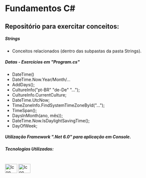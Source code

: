 # Fundamentos C#

## Repositório para exercitar conceitos:

##### Strings
- Conceitos relacionados (dentro das subpastas da pasta Strings).

##### Datas - Exercícios em "Program.cs"
- DateTime()
- DateTime.Now.Year/Month/...
- AddDays();
- CultureInfo("pt-BR" "de-De" "...");
- CultureInfo.CurrentCulture;
- DateTime.UtcNow;
- TimeZoneInfo.FindSystemTimeZoneById("...");
- TimeSpan();
- DaysInMonth(ano, mês));
- DateTime.Now.IsDaylightSavingTime();
- DayOfWeek;

##### Utilização Framework ".Net 6.0" para aplicação em Console.

##### Tecnologias Utilizadas:



<div style="display: inline_block"><br> 

  <img align="center" alt="Icon C# C#" height="30" width="40" src="https://cdn.jsdelivr.net/gh/devicons/devicon/icons/csharp/csharp-original.svg" />  
  <img align="center" alt="Icon .net" height="30" width="40" src="https://cdn.jsdelivr.net/gh/devicons/devicon/icons/dotnetcore/dotnetcore-original.svg" />
 
</div>
